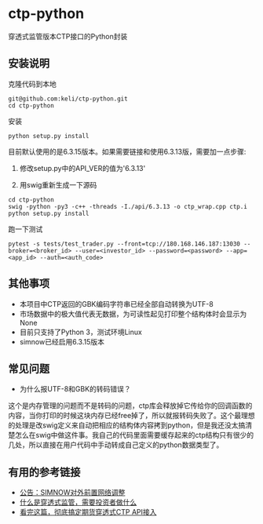 # ctp-python
穿透式监管版本CTP接口的Python封装

## 安装说明

克隆代码到本地
```
git@github.com:keli/ctp-python.git
cd ctp-python
```

安装
```
python setup.py install
```

目前默认使用的是6.3.15版本。如果需要链接和使用6.3.13版，需要加一点步骤:

1. 修改setup.py中的API_VER的值为'6.3.13'

2. 用swig重新生成一下源码

```
cd ctp-python
swig -python -py3 -c++ -threads -I./api/6.3.13 -o ctp_wrap.cpp ctp.i
python setup.py install
```

跑一下测试

```
pytest -s tests/test_trader.py --front=tcp://180.168.146.187:13030 --broker=<broker_id> --user=<investor_id> --password=<password> --app=<app_id> --auth=<auth_code>
```

## 其他事项

- 本项目中CTP返回的GBK编码字符串已经全部自动转换为UTF-8
- 市场数据中的极大值代表无数据，为可读性起见打印整个结构体时会显示为None
- 目前只支持了Python 3，测试环境Linux
- simnow已经启用6.3.15版本

## 常见问题

- 为什么报UTF-8和GBK的转码错误？

这个是内存管理的问题而不是转码的问题，ctp库会释放掉它传给你的回调函数的内容，当你打印的时候这块内存已经free掉了，所以就报转码失败了。这个最理想的处理是改swig定义来自动把相应的结构体内容拷到python，但是我还没太搞清楚怎么在swig中做这件事。我自己的代码里面需要缓存起来的ctp结构只有很少的几处，所以直接在用户代码中手动转成自己定义的python数据类型了。

## 有用的参考链接
- [公告：SIMNOW对外前置网络调整](http://www.simnow.com.cn/notification/id/61.action)
- [什么是穿透式监管，需要投资者做什么](http://www.360doc.com/content/19/0514/11/8392_835597706.shtml) 
- [看完这篇，彻底搞定期货穿透式CTP API接入](https://www.vnpy.com/forum/topic/603-kan-wan-zhe-pian-che-di-gao-ding-qi-huo-chuan-tou-shi-ctp-apijie-ru)
